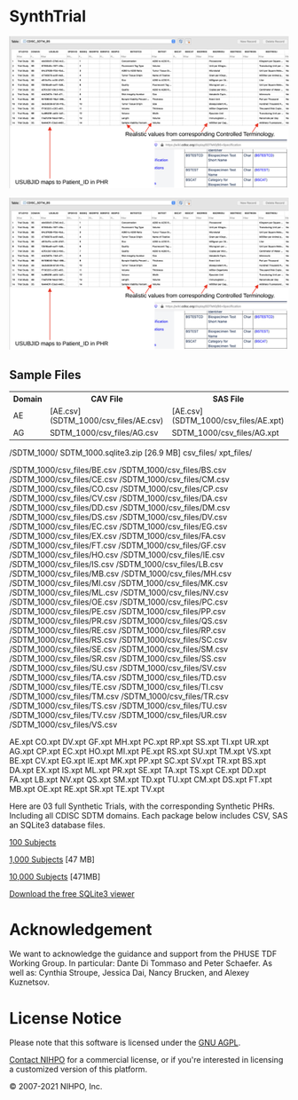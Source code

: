 # SynthTrial



![BS Domain](CDISC_SDTM_BS.png)

![CO Domain](CDISC_SDTM_BS.png)

## Sample Files


<table style="width:100%">
    <tr>
        <th>Domain</th>
        <th>CAV File</th>
        <th>SAS File</th>
    </tr>
    <tr>
        <td>AE</td>
        <td>[AE.csv](SDTM_1000/csv_files/AE.csv)</td>
        <td>[AE.csv](SDTM_1000/csv_files/AE.xpt)</td>
    </tr>
    <tr>
        <td>AG</td>
        <td>SDTM_1000/csv_files/AG.csv</td>
        <td>SDTM_1000/csv_files/AG.xpt</td>
    </tr>
</table> 


/SDTM_1000/
	SDTM_1000.sqlite3.zip [26.9 MB]
	csv_files/
	xpt_files/



/SDTM_1000/csv_files/BE.csv
/SDTM_1000/csv_files/BS.csv
/SDTM_1000/csv_files/CE.csv
/SDTM_1000/csv_files/CM.csv
/SDTM_1000/csv_files/CO.csv
/SDTM_1000/csv_files/CP.csv
/SDTM_1000/csv_files/CV.csv
/SDTM_1000/csv_files/DA.csv
/SDTM_1000/csv_files/DD.csv
/SDTM_1000/csv_files/DM.csv
/SDTM_1000/csv_files/DS.csv
/SDTM_1000/csv_files/DV.csv
/SDTM_1000/csv_files/EC.csv
/SDTM_1000/csv_files/EG.csv
/SDTM_1000/csv_files/EX.csv
/SDTM_1000/csv_files/FA.csv
/SDTM_1000/csv_files/FT.csv
/SDTM_1000/csv_files/GF.csv
/SDTM_1000/csv_files/HO.csv
/SDTM_1000/csv_files/IE.csv
/SDTM_1000/csv_files/IS.csv
/SDTM_1000/csv_files/LB.csv
/SDTM_1000/csv_files/MB.csv
/SDTM_1000/csv_files/MH.csv
/SDTM_1000/csv_files/MI.csv
/SDTM_1000/csv_files/MK.csv
/SDTM_1000/csv_files/ML.csv
/SDTM_1000/csv_files/NV.csv
/SDTM_1000/csv_files/OE.csv
/SDTM_1000/csv_files/PC.csv
/SDTM_1000/csv_files/PE.csv
/SDTM_1000/csv_files/PP.csv
/SDTM_1000/csv_files/PR.csv
/SDTM_1000/csv_files/QS.csv
/SDTM_1000/csv_files/RE.csv
/SDTM_1000/csv_files/RP.csv
/SDTM_1000/csv_files/RS.csv
/SDTM_1000/csv_files/SC.csv
/SDTM_1000/csv_files/SE.csv
/SDTM_1000/csv_files/SM.csv
/SDTM_1000/csv_files/SR.csv
/SDTM_1000/csv_files/SS.csv
/SDTM_1000/csv_files/SU.csv
/SDTM_1000/csv_files/SV.csv
/SDTM_1000/csv_files/TA.csv
/SDTM_1000/csv_files/TD.csv
/SDTM_1000/csv_files/TE.csv
/SDTM_1000/csv_files/TI.csv
/SDTM_1000/csv_files/TM.csv
/SDTM_1000/csv_files/TR.csv
/SDTM_1000/csv_files/TS.csv
/SDTM_1000/csv_files/TU.csv
/SDTM_1000/csv_files/TV.csv
/SDTM_1000/csv_files/UR.csv
/SDTM_1000/csv_files/VS.csv



AE.xpt	CO.xpt	DV.xpt	GF.xpt	MH.xpt	PC.xpt	RP.xpt	SS.xpt	TI.xpt	UR.xpt
AG.xpt	CP.xpt	EC.xpt	HO.xpt	MI.xpt	PE.xpt	RS.xpt	SU.xpt	TM.xpt	VS.xpt
BE.xpt	CV.xpt	EG.xpt	IE.xpt	MK.xpt	PP.xpt	SC.xpt	SV.xpt	TR.xpt
BS.xpt	DA.xpt	EX.xpt	IS.xpt	ML.xpt	PR.xpt	SE.xpt	TA.xpt	TS.xpt
CE.xpt	DD.xpt	FA.xpt	LB.xpt	NV.xpt	QS.xpt	SM.xpt	TD.xpt	TU.xpt
CM.xpt	DS.xpt	FT.xpt	MB.xpt	OE.xpt	RE.xpt	SR.xpt	TE.xpt	TV.xpt






Here are 03 full Synthetic Trials, with the corresponding Synthetic PHRs. Including all CDISC SDTM domains. 
Each package below includes CSV, SAS an SQLite3 database files.

[100 Subjects](http://nihpo.com/SDTM_100.zip)

[1,000 Subjects](http://nihpo.com/SDTM_1000.zip) [47 MB]

[10,000 Subjects](http://nihpo.com/SDTM_10000.zip) [471MB]

[Download the free SQLite3 viewer](https://sqlitebrowser.org/)

# Acknowledgement

We want to acknowledge the guidance and support from the PHUSE TDF Working Group. In particular: Dante Di Tommaso and Peter Schaefer. As well as: Cynthia Stroupe, Jessica Dai, Nancy Brucken, and Alexey Kuznetsov.


# License Notice

Please note that this software is licensed under the [GNU AGPL](https://www.gnu.org/licenses/why-affero-gpl.html).

[Contact NIHPO](mailto:Jose.Lacal@NIHPO.com?subject=GitHub%20inquiry.) for a commercial license, or if you're interested in licensing a customized version of this platform.

:copyright: 2007-2021 NIHPO, Inc.